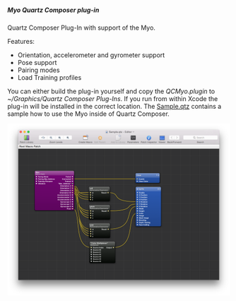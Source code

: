 ##### Myo Quartz Composer plug-in

Quartz Composer Plug-In with support of the Myo.

Features:
 - Orientation, accelerometer and gyrometer support
 - Pose support
 - Pairing modes
 - Load Training profiles

You can either build the plug-in yourself and copy the *QCMyo.plugin* to *~/Graphics/Quartz Composer Plug-Ins*. If you run from within Xcode the plug-in will be installed in the correct location.
The [Sample.qtz](Sample.qtz) contains a sample how to use the Myo inside of Quartz Composer.

![Screenshot](Screenshot.png)